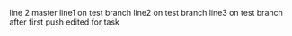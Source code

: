 line 2 master
line1 on test branch
line2 on test branch
line3 on test branch after first push
edited for task

